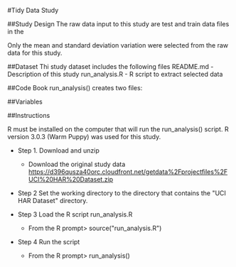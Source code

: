 #Tidy Data Study

##Study Design
The raw data input to this study are test and train data files in the

Only the mean and standard deviation variation were selected from the raw data for this study.


##Dataset
        Thi study dataset includes the following files
                README.md     -  Description of this study
                run_analysis.R - R script to extract selected data



##Code Book
        run_analysis() creates two files:





##Variables


##Instructions

 R must be installed on the computer that will run the run_analysis() script. 
 R version 3.0.3 (Warm Puppy) was used for this study.

* Step 1.    Download and unzip
  * Download the original study data [https://d396qusza40orc.cloudfront.net/getdata%2Fprojectfiles%2FUCI%20HAR%20Dataset.zip ](https://d396qusza40orc.cloudfront.net/getdata%2Fprojectfiles%2FUCI%20HAR%20Dataset.zip)

* Step 2    Set the working directory to the directory that contains the "UCI HAR Dataset" directory.

* Step 3    Load the R script run_analysis.R
  * From the R prompt>  source("run_analysis.R")

* Step 4    Run the script
  * From the R prompt> run_analysis()
